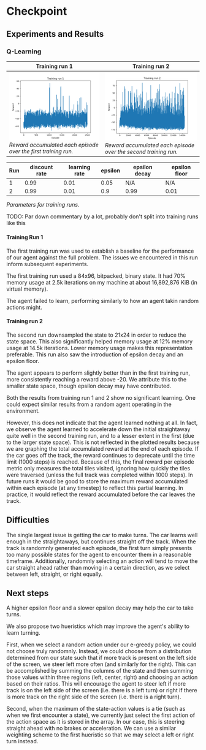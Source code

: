 
# Checkpoint

## Experiments and Results

### Q-Learning

| Training run 1 | Training run 2 |
|--|--|
| ![run_1_rewards](run_1_rewards.png) *Reward accumulated each episode over the first training run.* | ![run_2_rewards](run_2_rewards.png) *Reward accumulated each episode over the second training run.* |

| Run | discount rate | learning rate | epsilon | epsilon decay | epsilon floor |
|--|--|--|--|--|--|
1 | 0.99 | 0.01 | 0.05 | N/A | N/A |
2 | 0.99 | 0.01 | 0.9 | 0.99 | 0.01 |
*Parameters for training runs.*

TODO: Par down commentary by a lot, probably don't split into training runs like this

#### Training Run 1

The first training run was used to establish a baseline for the performance of our agent against the full problem. The issues we encountered in this run inform subsequent experiments.

The first training run used a 84x96, bitpacked, binary state. It had 70% memory usage at 2.5k iterations on my machine at about 16,892,876 KiB (in virtual memory).



The agent failed to learn, performing similarly to how an agent takin random actions might.

#### Training run 2

The second run downsampled the state to 21x24 in order to reduce the state space.
This also significantly helped memory usage at 12% memory usage at 14.5k iterations.
Lower memory usage makes this representation preferable.
This run also saw the introduction of epsilon decay and an epsilon floor.

The agent appears to perform slightly better than in the first training run, more consistently reaching a reward above -20. We attribute this to the smaller state space, though epsilon decay may have contributed.

Both the results from training run 1 and 2 show no significant learning. One could expect similar results from a random agent operating in the environment.

However, this does not indicate that the agent learned nothing at all.
In fact, we observe the agent learned to accelerate down the initial straightaway quite well in the second training run, and to a lesser extent in the first (due to the larger state space).
This is not reflected in the plotted results because we are graphing the total accumulated reward at the end of each episode.
If the car goes off the track, the reward continues to deprecate until the time limit (1000 steps) is reached.
Because of this, the final reward per episode metric only measures the total tiles visited, ignoring how quickly the tiles were traversed (unless the full track was completed within 1000 steps).
In future runs it would be good to store the maximum reward accumulated within each episode (at any timestep) to reflect this partial learning.
In practice, it would reflect the reward accumulated before the car leaves the track.

## Difficulties

The single largest issue is getting the car to make turns.
The car learns well enough in the straightaways, but continues straight off the track.
When the track is randomnly generated each episode, the first turn simply presents too many possible states for the agent to encounter them in a reasonable timeframe.
Additionally, randomnly selecting an action will tend to move the car straight ahead rather than moving in a certain direction, as we select between left, straight, or right equally.

## Next steps

A higher epsilon floor and a slower epsilon decay may help the car to take turns.

We also propose two hueristics which may improve the agent's ability to learn turning.

First, when we select a random action under our e-greedy policy, we could not choose truly randomnly.
Instead, we could choose from a distribution determined from our state such that if more track is present on the left side of the screen, we steer left more often (and similarly for the right).
This can be accomplished by summing the columns of the state and then summing those values within three regions (left, center, right) and choosing an action based on their ratios.
This will encourage the agent to steer left if more track is on the left side of the screen (i.e. there is a left turn) or right if there is more track on the right side of the screen (i.e. there is a right turn).

Second, when the maximum of the state-action values is a tie (such as when we first encounter a state), we currently just select the first action of the action space as it is stored in the array.
In our case, this is steering straight ahead with no brakes or acceleration.
We can use a similar weighting scheme to the first hueristic so that we may select a left or right turn instead.

